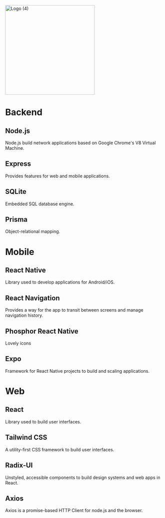 <img width="286" alt="Logo (4)" src="https://user-images.githubusercontent.com/68649783/190530994-347c92d3-5e05-4dc8-8fbc-6d7c0732ebb1.png">

# Backend

## Node.js

Node.js build network applications based on Google Chrome's V8 Virtual Machine.

## Express

Provides features for web and mobile applications.

## SQLite

Embedded SQL database engine.

## Prisma

Object-relational mapping.

# Mobile

## React Native

Library used to develop applications for Android/iOS.

## React Navigation

Provides a way for the app to transit between screens and manage navigation history.

## Phosphor React Native

Lovely icons

## Expo

Framework for React Native projects to build and scaling applications.

# Web

## React

Library used to build user interfaces.

## Tailwind CSS

A utility-first CSS framework to build user interfaces.

## Radix-UI

Unstyled, accessible components to build design systems and web apps in React.

## Axios

Axios is a promise-based HTTP Client for node.js and the browser.
